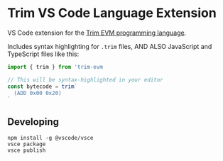 # Trim VS Code Language Extension

VS Code extension for the [Trim EVM programming language](https://github.com/0xMacro/trim).

Includes syntax highlighting for `.trim` files, AND ALSO JavaScript and TypeScript files like this:

```js
import { trim } from 'trim-evm

// This will be syntax-highlighted in your editor
const bytecode = trim`
  (ADD 0x00 0x20)
`
```

## Developing

```
npm install -g @vscode/vsce
vsce package
vsce publish
```
